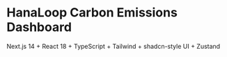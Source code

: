 # HanaLoop Carbon Emissions Dashboard
Next.js 14 + React 18 + TypeScript + Tailwind + shadcn-style UI + Zustand
